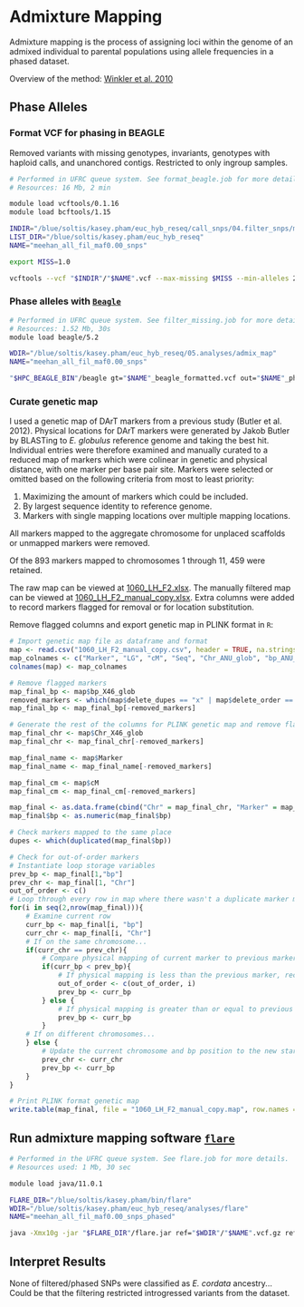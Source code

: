 # Admixture Mapping
Admixture mapping is the process of assigning loci within the genome of an admixed individual to parental populations using allele frequencies in a phased dataset.

Overview of the method: [Winkler et al. 2010](https://doi.org/10.1146/annurev-genom-082509-141523)


## Phase Alleles
### Format VCF for phasing in BEAGLE
Removed variants with missing genotypes, invariants, genotypes with haploid calls, and unanchored contigs. Restricted to only ingroup samples.

```bash
# Performed in UFRC queue system. See format_beagle.job for more details.
# Resources: 16 Mb, 2 min

module load vcftools/0.1.16
module load bcftools/1.15

INDIR="/blue/soltis/kasey.pham/euc_hyb_reseq/call_snps/04.filter_snps/maf0.00"
LIST_DIR="/blue/soltis/kasey.pham/euc_hyb_reseq"
NAME="meehan_all_fil_maf0.00_snps"

export MISS=1.0

vcftools --vcf "$INDIR"/"$NAME".vcf --max-missing $MISS --min-alleles 2 --not-chr ChrUn --recode --stdout | bcftools view -S "$LIST_DIR"/sample_ids.txt - | bcftools filter -e 'FORMAT/GT="hap"' -O v - | bcftools sort -O v - > "$NAME"_beagle_formatted.vcf
```

### Phase alleles with [`Beagle`](https://faculty.washington.edu/browning/beagle/beagle.html)

```bash
# Performed in UFRC queue system. See filter_missing.job for more details.
# Resources: 1.52 Mb, 30s
module load beagle/5.2

WDIR="/blue/soltis/kasey.pham/euc_hyb_reseq/05.analyses/admix_map"
NAME="meehan_all_fil_maf0.00_snps"

"$HPC_BEAGLE_BIN"/beagle gt="$NAME"_beagle_formatted.vcf out="$NAME"_phased impute=false burnin=5 iterations=20 phase-states=280 nthreads=11
```

### Curate genetic map
I used a genetic map of DArT markers from a previous study (Butler et al. 2012). Physical locations for DArT markers were generated by Jakob Butler by BLASTing to _E. globulus_ reference genome and taking the best hit. Individual entries were therefore examined and manually curated to a reduced map of markers which were colinear in genetic and physical distance, with one marker per base pair site. Markers were selected or omitted based on the following criteria from most to least priority:

1. Maximizing the amount of markers which could be included.
2. By largest sequence identity to reference genome.
3. Markers with single mapping locations over multiple mapping locations.

All markers mapped to the aggregate chromosome for unplaced scaffolds or unmapped markers were removed.

Of the 893 markers mapped to chromosomes 1 through 11, 459 were retained.

The raw map can be viewed at [1060_LH_F2.xlsx](). The manually filtered map can be viewed at [1060_LH_F2_manual_copy.xlsx](). Extra columns were added to record markers flagged for removal or for location substitution.

Remove flagged columns and export genetic map in PLINK format in `R`:

```R
# Import genetic map file as dataframe and format
map <- read.csv("1060_LH_F2_manual_copy.csv", header = TRUE, na.strings = c("#N/A"))
map_colnames <- c("Marker", "LG", "cM", "Seq", "Chr_ANU_glob", "bp_ANU_glob", "Chr_ANU_grand", "bp_ANU_grand", "Chr_X46_glob", "bp_X46_glob", "delete_dupes", "delete_order")
colnames(map) <- map_colnames

# Remove flagged markers
map_final_bp <- map$bp_X46_glob
removed_markers <- which(map$delete_dupes == "x" | map$delete_order == "x") # 434
map_final_bp <- map_final_bp[-removed_markers]

# Generate the rest of the columns for PLINK genetic map and remove flagged markers
map_final_chr <- map$Chr_X46_glob
map_final_chr <- map_final_chr[-removed_markers]

map_final_name <- map$Marker
map_final_name <- map_final_name[-removed_markers]

map_final_cm <- map$cM
map_final_cm <- map_final_cm[-removed_markers]

map_final <- as.data.frame(cbind("Chr" = map_final_chr, "Marker" = map_final_name, "cM" = map_final_cm, "bp" = map_final_bp)) # 459 markers total
map_final$bp <- as.numeric(map_final$bp)

# Check markers mapped to the same place
dupes <- which(duplicated(map_final$bp))

# Check for out-of-order markers
# Instantiate loop storage variables
prev_bp <- map_final[1,"bp"]
prev_chr <- map_final[1, "Chr"]
out_of_order <- c()
# Loop through every row in map where there wasn't a duplicate marker mapping to same bp
for(i in seq(2,nrow(map_final))){
    # Examine current row
    curr_bp <- map_final[i, "bp"]
    curr_chr <- map_final[i, "Chr"]
    # If on the same chromosome...
    if(curr_chr == prev_chr){
        # Compare physical mapping of current marker to previous marker
        if(curr_bp < prev_bp){
            # If physical mapping is less than the previous marker, record in storage vector and update current bp position
            out_of_order <- c(out_of_order, i)
            prev_bp <- curr_bp
        } else {
            # If physical mapping is greater than or equal to previous marker, it's fine. Just update current bp position
            prev_bp <- curr_bp
        }
    # If on different chromosomes...
    } else {
        # Update the current chromosome and bp position to the new start, then continue with loop to compare to this baseline.
        prev_chr <- curr_chr
        prev_bp <- curr_bp
    }
}

# Print PLINK format genetic map
write.table(map_final, file = "1060_LH_F2_manual_copy.map", row.names = FALSE, col.names = FALSE, quote = FALSE, sep = "\t")
```

## Run admixture mapping software [`flare`](https://github.com/browning-lab/flare)

```bash
# Performed in the UFRC queue system. See flare.job for more details.
# Resources used: 1 Mb, 30 sec

module load java/11.0.1

FLARE_DIR="/blue/soltis/kasey.pham/bin/flare"
WDIR="/blue/soltis/kasey.pham/euc_hyb_reseq/analyses/flare"
NAME="meehan_all_fil_maf0.00_snps_phased"

java -Xmx10g -jar "$FLARE_DIR"/flare.jar ref="$WDIR"/"$NAME".vcf.gz ref-panel="$WDIR"/ref_panel.txt gt="$WDIR"/"$NAME".vcf.gz gt-samples="$WDIR"/gt_samples.txt map="$WDIR"/1060_LH_F2_manual_copy.map min-mac=1 nthreads=12 out="$NAME"_flare
```

## Interpret Results
None of filtered/phased SNPs were classified as _E. cordata_ ancestry... Could be that the filtering restricted introgressed variants from the dataset.